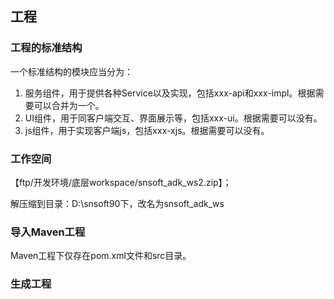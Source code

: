 ## 工程

### 工程的标准结构

一个标准结构的模块应当分为：

1. 服务组件，用于提供各种Service以及实现，包括xxx-api和xxx-impl。根据需要可以合并为一个。
2. UI组件，用于同客户端交互、界面展示等，包括xxx-ui。根据需要可以没有。
3. js组件，用于实现客户端js，包括xxx-xjs。根据需要可以没有。

### 工作空间

【ftp/开发环境/底层workspace/snsoft\_adk\_ws2.zip】；

解压缩到目录：D:\snsoft90下，改名为snsoft\_adk\_ws

### 导入Maven工程

Maven工程下仅存在pom.xml文件和src目录。

### 生成工程



